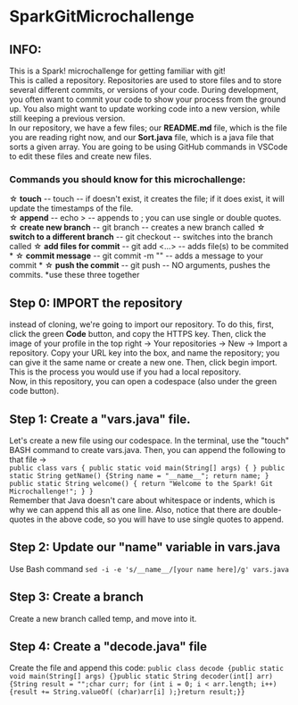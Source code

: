# SparkGitMicrochallenge

## INFO:
This is a Spark! microchallenge for getting familiar with git!  
This is called a repository. Repositories are used to store files and to store several different commits, or versions of your code. During development, you often want to commit your code to show your process from the ground up. You also might want to update working code into a new version, while still keeping a previous version.  
In our repository, we have a few files; our **README.md** file, which is the file you are reading right now, and our **Sort.java** file, which is a java file that sorts a given array. You are going to be using GitHub commands in VSCode to edit these files and create new files.  
### Commands you should know for this microchallenge:  
   ☆ **touch** -- touch <file> -- if <file> doesn't exist, it creates the file; if it does exist, it will update the timestamps of the file.  
   ☆ **append** -- echo <thing to append> > <file> -- appends <thing to append> to <file>; you can use single or double quotes.  
   ☆ **create new branch** -- git branch <branch name> -- creates a new branch called <branch name>
   ☆ **switch to a different branch** -- git checkout <branch name> -- switches into the branch called <branch name>
   ☆ **add files for commit** -- git add <file> <file2> <file> <...> -- adds file(s) to be commited *
   ☆ **commit message** -- git commit -m "<message here>" -- adds a message to your commit *
   ☆ **push the commit** -- git push -- NO arguments, pushes the commits. *use these three together


## Step 0: IMPORT the repository
instead of cloning, we're going to import our repository. To do this, first, click the green **Code** button, and copy the HTTPS key. Then, click the image of your profile in the top right -> Your repositories -> New -> Import a repository. Copy your URL key into the box, and name the repository; you can give it the same name or create a new one. Then, click begin import. This is the process you would use if you had a local repository.  
Now, in this repository, you can open a codespace (also under the green code button).

## Step 1: Create a "vars.java" file.  
Let's create a new file using our codespace. In the terminal, use the "touch" BASH command to create vars.java. Then, you can append the following to that file ->  
`public class vars { public static void main(String[] args) { } public static String getName() {String name = "__name__"; return name; } public static String welcome() { return "Welcome to the Spark! Git Microchallenge!"; } }`  
Remember that Java doesn't care about whitespace or indents, which is why we can append this all as one line. Also, notice that there are double-quotes in the above code, so you will have to use single quotes to append.  

## Step 2: Update our "name" variable in vars.java  
Use Bash command `sed -i -e 's/__name__/[your name here]/g' vars.java`  

## Step 3: Create a branch  
Create a new branch called temp, and move into it.

    
## Step 4: Create a "decode.java" file 
Create the file and append this code:
`public class decode {public static void main(String[] args) {}public static String decoder(int[] arr) {String result = "";char curr; for (int i = 0; i < arr.length; i++) {result += String.valueOf( (char)arr[i] );}return result;}}`
